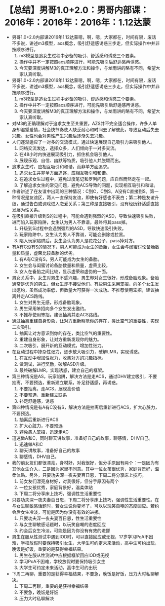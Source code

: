 # 【总结】男哥1.0+2.0：男哥内部课：2016年：2016年：2016年：1.12达蒙

-   男哥1.0+2.0内部课2016年1.12达蒙嗯，啊，嗯，大家都在，时间有限，废话不多说，讲述m3模型，acs概念，吸引舒适感诱惑三步走，但实际操作中并非按顺序进行。
    1.  m3模型是追女生过程中必备的吸引、舒适感和诱惑三个要素。
    2.  操作中并不一定按照acs顺序进行，可能先吸引后舒适感再诱惑。
    3.  今天要深度讲解M3的真正理解方法和操作，与龙雨讲的略有不同，希望大家认真听取。
-   男哥1.0+2.0内部课2016年1.12达蒙嗯，啊，嗯，大家都在，时间有限，废话不多说，讲述m3模型，acs概念，吸引舒适感诱惑三步走，但实际操作中并非按顺序进行。
    1.  m3模型是追女生过程中必备的吸引、舒适感和诱惑三个要素。
    2.  操作中并不一定按照acs顺序进行，可能先吸引后舒适感再诱惑。
    3.  今天要深度讲解M3的真正理解方法和操作，与龙雨讲的略有不同，希望大家认真听取。
-   对M3的正确理解对于追求女生至关重要，AZS并不完全适合操作，许多人单身却渴望爱情，社会快节奏使人缺乏耐心和时间去了解彼此，导致互动后失去兴趣。女性也会对男性产生兴趣后逐渐失去兴趣。
-   人们逐渐适应了一对多的交流模式，通过快速展现自己吸引力来吸引他人。
    1.  网络交流发达，选择众多，人们倾向于一对多交流。
    2.  在48小时内快速展现吸引力，抓住机会吸引他人。
    3.  展现乐观、自信、幽默等特质，吸引他人并脱颖而出。
-   追求女生时，应相互吸引和和谐，而非单方面追求。
    1.  追求女生并非单方面追逐，应相互吸引和和谐。
    2.  在追求女生过程中，避免过度笔记和罗列问题，应自然而然走在一起。
    3.  了解追求女生的常见问题，避免ACS导致的问题，实现相互吸引和和谐。
-   作者讲述了在友谊中出现的三种情况：C到C，C到S，A没有C直接到S。第一种情况是友谊区，两人一直保持友谊，即使有好感也不表白；第二种是友谊升级，通过告白或调戏进入恋爱关系；第三种是直接吸引，没有经历舒适感直接发展为性关系。
-   在吸引直接升级到S的过程中，可能会遇到强烈的ASD，导致快速吸引失败，进而陷入玩家陷阱，女生认为男人不靠谱，最终将其pass掉。
    1.  升级到S过程中会遇到强烈的ASD，导致快速吸引失败。
    2.  玩家陷阱中，女生认为男人不靠谱，可能会删除或拉黑。
    3.  陷入玩家陷阱后，女生会认为男人是花花公子，pass掉对方。
-   有A有C没有S的情况下，男人可能成为女生的备胎，女生会与闺蜜讨论备胎数量和质量，虚荣比较备胎的优劣。
    1.  有A有C没有S，男人可能成为女生的备胎。
    2.  女生会与闺蜜讨论备胎数量和质量，虚荣比较。
    3.  女人在备胎之间比较，显示虚荣和虚伪的一面。
-   男女关系中，女生对男生不感兴趣，男生却对女生很好，形成备胎现象。备胎通常是优秀的男生，但女生却不接受他们。有些男生采用笨招，向多个女生发出邀约，虽然成功率低，但数量大可获得一次成功。不推荐使用笨招，建议抽离并走ACS路线。
    1.  女生对男生无感，形成备胎现象。
    2.  男生采用笨招向多个女生发出邀约。
    3.  不推荐使用笨招，建议抽离并走ACS路线。
-   通过抽离重建自身形象，让对方重新察觉你的存在，类比空气的重要性，实现二次吸引。
    1.  抽离让对方意识到你的存在，类比空气的重要性。
    2.  重建自身形象，让对方重新发现你的魅力。
    3.  二次吸引，展开新的互动模式，增加性张力。
-   在互动过程中掺杂性张力，逐步放大吸引力，破解LMR，实现诱惑。
    1.  在互动中增加性张力，收集对方的兴趣指标。
    2.  做测试，进行奖励，破解ASD升级。
    3.  最终破解LMR，实现诱惑，建立自己的框架。
-   第三种情况是AS，玩家陷阱，解决方法是走ACS，通过DHV建立吸引，不要抽离，不要预选，重新建立联系，补足舒适感，再诱惑。
    1.  不要抽离，走ACS，展现高价值
    2.  不要预选，重新建立联系
    3.  补足舒适感，诱惑
-   第四种情况是有A有C没有S，解决方法是抽离后重新进行ACS，扩大心脏力，不要预选。
    1.  抽离后重新进行ACS
    2.  扩大心脏力，不要预选
    3.  避免愚人笨招，迅速走AC
-   迅速做A和C，同时聊天讲故事，准备好自己的故事，聊感情，DHV自己。
    1.  迅速做A和C
    2.  聊天讲故事，准备好自己的故事
    3.  聊感情，DHV自己。
-   我的前女友们都很漂亮，身材好，对我很好，但分手原因有两个：一是因为有其他女生介入，二是因为家里不同意。其中一位女孩很优秀，家庭背景好，温柔体贴。另外，只要功夫深一夜夫妻百日恩，下周二将分享床上技巧。
    1.  前女友们漂亮身材好，对我很好，但分手原因有两个
    2.  一位女孩优秀，家庭背景好，温柔体贴
    3.  下周二将分享床上技巧，强调性生活重要性
-   只要功夫深一夜夫妻百日恩，下周二将分享床上技巧，强调性生活重要性。在与女生聊敏感话题时，若女生说你变坏了，可以以玩笑自嘲的态度回应。若约会后女生冷淡，可能是因为你没有有效的进挪。
    1.  只要功夫深一夜夫妻百日恩，性生活重要性
    2.  与女生聊敏感话题时，以玩笑自嘲的态度回应
    3.  约会后女生冷淡，可能是因为你没有有效的进挪
-   男生在服从性测试中遇到IOD时，可以直接回应或无视，17岁学习PoA不困难，学校放假时要保持吸引女生，大学生可约定未来活动，高中生可约出玩，晚饭是好饭，重要的是获得幸福结果。
    1.  男生在服从性测试中应根据框架回应IOD或无视
    2.  学习PoA不困难，学校放假时要保持吸引女生
    3.  大学生可约定未来活动，高中生可约出玩
-   下周二再聊，重要的是获得幸福结果，不要急，晚饭是好饭，压力大时私聊解决。
    1.  下周二再聊，重要的是获得幸福结果
    2.  不要急，晚饭是好饭
    3.  压力大时私聊解决